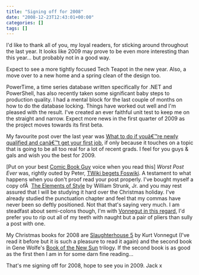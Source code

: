 ```yaml
---
title: "Signing off for 2008"
date: "2008-12-23T12:43:01+00:00"
categories: []
tags: []
---
```


I'd like to thank all of you, my loyal readers, for sticking around throughout the last year. It looks like 2009 may prove to be even more interesting than this year... but probably not in a good way.

Expect to see a more tightly focused Tech Teapot in the new year. Also, a move over to a new home and a spring clean of the design too.

PowerTime, a time series database written specifically for .NET and PowerShell, has also recently taken some significant baby steps to production quality. I had a mental block for the last couple of months on how to do the database locking. Things have worked out well and I'm pleased with the result. I've created an ever faithful unit test to keep me on the straight and narrow. Expect more news in the first quarter of 2009 as the project moves towards its first beta.

My favourite post over the last year was <a title="Permanent Link to What to do if youâ€™re newly qualified and canâ€™t get your first job" rel="bookmark" href="../what-to-do-if-youre-newly-qualified-and-cant-get-your-first-job/">What to do if youâ€™re newly qualified and canâ€™t get your first job</a>, if only because it touches on a topic that is going to be all too real for a lot of recent grads. I feel for you guys &amp; gals and wish you the best for 2009.

[Put on your best <a href="http://en.wikipedia.org/wiki/Comic_Book_Guy">Comic Book Guy</a> voice when you read this] <em>Worst Post Ever</em> was, rightly outed by Peter, <a title="Permanent Link to TWiki begets Foswiki" rel="bookmark" href="http://techteapot.com/twiki-begets-foswiki/">TWiki begets Foswiki</a>. A testament to what happens when you don't proof read your post properly. I've bought myself a copy ofÂ  <a href="http://www.bartleby.com/141/">The Elements of Style</a> by William Strunk, Jr. and you may rest assured that I will be studying it hard over the Christmas holiday. I've already studied the punctuation chapter and feel that my commas have never been so deftly positioned. Not that that's saying very much. I am steadfast about semi-colons though, I'm with <a href="http://www.quotationspage.com/quote/39857.html">Vonnegut in this regard</a>, I'd prefer you to rip out all of my teeth with naught but a pair of pliers than sully a post with one.

My Christmas books for 2008 are <a href="http://en.wikipedia.org/wiki/Slaughterhouse-Five">Slaughterhouse 5</a> by Kurt Vonnegut (I've read it before but it is such a pleasure to read it again) and the second book in Gene Wolfe's <a href="http://en.wikipedia.org/wiki/The_Book_of_the_New_Sun">Book of the New Sun</a> trilogy. If the second book is as good as the first then I am in for some darn fine reading...

That's me signing off for 2008, hope to see you in 2009. Jack x
